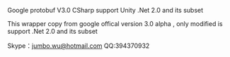 Google protobuf V3.0 CSharp support Unity .Net 2.0 and its subset

This wrapper copy from google offical version 3.0 alpha , only modified is support .Net 2.0 and its subset

Skype：jumbo.wu@hotmail.com
QQ:394370932